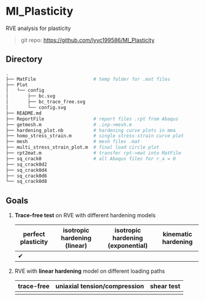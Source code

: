 # MI_Plasticity

RVE analysis for plasticity

> git repo: https://github.com/lyyc199586/MI_Plasticity

## Directory

```bash
.
├── MatFile 					# temp folder for .mat files
├── Plot
│   └── config
│       ├── bc.svg
│       ├── bc_trace_free.svg
│       └── config.svg
├── README.md
├── ReportFile					# report files .rpt from Abaqus
├── getmesh.m					# .inp->mesh.m
├── hardening_plot.nb			# hardening curve plots in mma
├── homo_stress_strain.m		# single stress-strain curve plot
├── mesh						# mesh files .mat
├── multi_stress_strain_plot.m	# final load circle plot
├── rpt2mat.m					# transfer rpt->mat into MatFile
├── sq_crack0					# all Abaqus files for r_a = 0
├── sq_crack0d2
├── sq_crack0d4
├── sq_crack0d6
└── sq_crack0d8
```



## Goals

1. **Trace-free test** on RVE with different hardening models

   | perfect plasticity | isotropic hardening (linear) | isotropic hardening (exponential) | kinematic hardening |
   | ------------------ | ---------------------------- | --------------------------------- | ------------------- |
   | ✔                  |                              |                                   |                     |

2. RVE with **linear hardening** model on different loading paths

   | trace-free | uniaxial tension/compression | shear test |
   | ---------- | ---------------------------- | ---------- |
   |            |                              |            |

